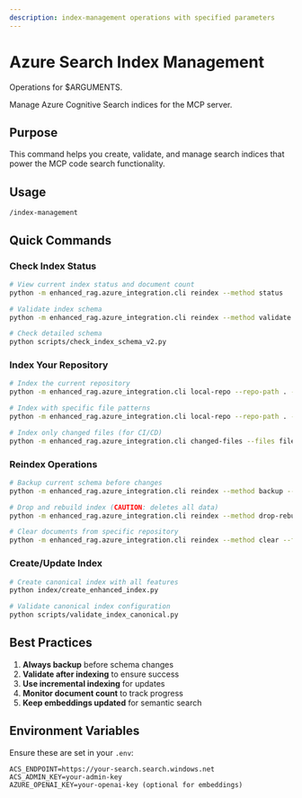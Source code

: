 ```yaml
---
description: index-management operations with specified parameters
---
```


# Azure Search Index Management

Operations for $ARGUMENTS.

Manage Azure Cognitive Search indices for the MCP server.

## Purpose

This command helps you create, validate, and manage search indices that power the MCP code search functionality.

## Usage

```
/index-management
```

## Quick Commands

### Check Index Status
```bash
# View current index status and document count
python -m enhanced_rag.azure_integration.cli reindex --method status

# Validate index schema
python -m enhanced_rag.azure_integration.cli reindex --method validate

# Check detailed schema
python scripts/check_index_schema_v2.py
```

### Index Your Repository
```bash
# Index the current repository
python -m enhanced_rag.azure_integration.cli local-repo --repo-path . --repo-name mcprag

# Index with specific file patterns
python -m enhanced_rag.azure_integration.cli local-repo --repo-path . --repo-name mcprag --patterns "*.py" "*.js"

# Index only changed files (for CI/CD)
python -m enhanced_rag.azure_integration.cli changed-files --files file1.py file2.js --repo-name mcprag
```

### Reindex Operations
```bash
# Backup current schema before changes
python -m enhanced_rag.azure_integration.cli reindex --method backup --output schema_backup.json

# Drop and rebuild index (CAUTION: deletes all data)
python -m enhanced_rag.azure_integration.cli reindex --method drop-rebuild

# Clear documents from specific repository
python -m enhanced_rag.azure_integration.cli reindex --method clear --filter "repository eq 'old-repo'"
```

### Create/Update Index
```bash
# Create canonical index with all features
python index/create_enhanced_index.py

# Validate canonical index configuration
python scripts/validate_index_canonical.py
```

## Best Practices

1. **Always backup** before schema changes
2. **Validate after indexing** to ensure success
3. **Use incremental indexing** for updates
4. **Monitor document count** to track progress
5. **Keep embeddings updated** for semantic search

## Environment Variables

Ensure these are set in your `.env`:
```
ACS_ENDPOINT=https://your-search.search.windows.net
ACS_ADMIN_KEY=your-admin-key
AZURE_OPENAI_KEY=your-openai-key (optional for embeddings)
```